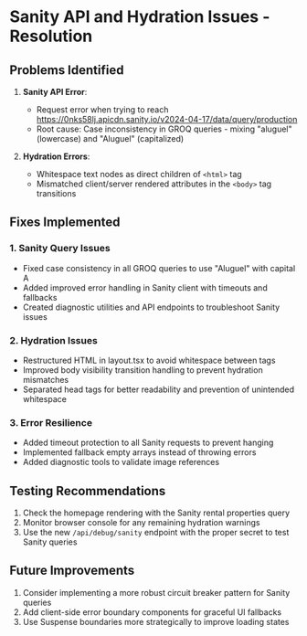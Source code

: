 # Sanity API and Hydration Issues - Resolution

## Problems Identified

1. **Sanity API Error**:
   - Request error when trying to reach https://0nks58lj.apicdn.sanity.io/v2024-04-17/data/query/production
   - Root cause: Case inconsistency in GROQ queries - mixing "aluguel" (lowercase) and "Aluguel" (capitalized)

2. **Hydration Errors**:
   - Whitespace text nodes as direct children of `<html>` tag
   - Mismatched client/server rendered attributes in the `<body>` tag transitions

## Fixes Implemented

### 1. Sanity Query Issues
- Fixed case consistency in all GROQ queries to use "Aluguel" with capital A
- Added improved error handling in Sanity client with timeouts and fallbacks
- Created diagnostic utilities and API endpoints to troubleshoot Sanity issues

### 2. Hydration Issues
- Restructured HTML in layout.tsx to avoid whitespace between tags
- Improved body visibility transition handling to prevent hydration mismatches
- Separated head tags for better readability and prevention of unintended whitespace

### 3. Error Resilience
- Added timeout protection to all Sanity requests to prevent hanging
- Implemented fallback empty arrays instead of throwing errors
- Added diagnostic tools to validate image references

## Testing Recommendations

1. Check the homepage rendering with the Sanity rental properties query
2. Monitor browser console for any remaining hydration warnings
3. Use the new `/api/debug/sanity` endpoint with the proper secret to test Sanity queries

## Future Improvements

1. Consider implementing a more robust circuit breaker pattern for Sanity queries
2. Add client-side error boundary components for graceful UI fallbacks
3. Use Suspense boundaries more strategically to improve loading states
